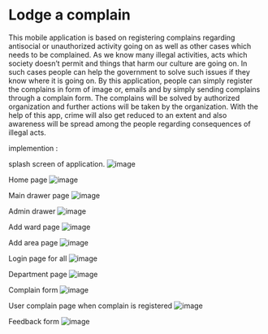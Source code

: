 # Lodge a complain

This mobile application is based on registering complains regarding antisocial or unauthorized
activity going on as well as other cases which needs to be complained. As we know many
illegal activities, acts which society doesn’t permit and things that harm our culture are going
on. In such cases people can help the government to solve such issues if they know where it is
going on. By this application, people can simply register the complains in form of image or, emails and by simply sending complains through a complain form. The complains will be
solved by authorized organization and further actions will be taken by the organization. With
the help of this app, crime will also get reduced to an extent and also awareness will be spread
among the people regarding consequences of illegal acts.

implemention : 

splash screen of application. 
![image](https://user-images.githubusercontent.com/81960341/122066144-1d38ea80-ce10-11eb-9bc4-144b69212897.png)

Home page
![image](https://user-images.githubusercontent.com/81960341/122066228-317ce780-ce10-11eb-835c-9db9b23781a2.png)

Main drawer page
![image](https://user-images.githubusercontent.com/81960341/122066309-448fb780-ce10-11eb-8054-52fb4e59bbf3.png)

Admin drawer 
![image](https://user-images.githubusercontent.com/81960341/122066405-583b1e00-ce10-11eb-9c6f-0e946c413178.png)

Add ward page 
![image](https://user-images.githubusercontent.com/81960341/122066488-6721d080-ce10-11eb-9019-c043250ef220.png)

Add area page
![image](https://user-images.githubusercontent.com/81960341/122066595-828cdb80-ce10-11eb-9a05-8db60f455577.png)

Login page for all 
![image](https://user-images.githubusercontent.com/81960341/122066683-96384200-ce10-11eb-969a-4667f5026593.png)

Department page
![image](https://user-images.githubusercontent.com/81960341/122066803-acde9900-ce10-11eb-926d-e976d1f1bce7.png)

Complain form
![image](https://user-images.githubusercontent.com/81960341/122066892-c1bb2c80-ce10-11eb-8ae4-ac956d27f7f4.png)

User complain page when complain is registered
![image](https://user-images.githubusercontent.com/81960341/122066959-cda6ee80-ce10-11eb-8cc1-43f89d89be1d.png)

Feedback form
![image](https://user-images.githubusercontent.com/81960341/122067036-dd263780-ce10-11eb-980e-c458c51376d9.png)
